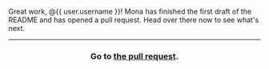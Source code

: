 Great work, @{{ user.username }}! Mona has finished the first draft of the README and has opened a pull request. Head over there now to see what's next.

<hr>
<h3 align="center">Go to <a href="{{ prURL }}">the pull request</a>.</h3>
